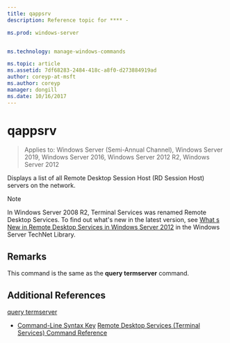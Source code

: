 ```yaml
---
title: qappsrv
description: Reference topic for **** - 

ms.prod: windows-server


ms.technology: manage-windows-commands

ms.topic: article
ms.assetid: 7df68283-2484-418c-a8f0-d273884919ad
author: coreyp-at-msft
ms.author: coreyp
manager: dongill
ms.date: 10/16/2017
---
```

# qappsrv

> Applies to: Windows Server (Semi-Annual Channel), Windows Server 2019, Windows Server 2016, Windows Server 2012 R2, Windows Server 2012

Displays a list of all Remote Desktop Session Host (RD Session Host) servers on the network.

> [!NOTE]
> In Windows Server 2008 R2, Terminal Services was renamed Remote Desktop Services. To find out what's new in the latest version, see [What s New in Remote Desktop Services in Windows Server 2012](https://technet.microsoft.com/library/hh831527) in the Windows Server TechNet Library.

## Remarks
This command is the same as the **query termserver** command.

## Additional References
[query termserver](query-termserver.md)
- [Command-Line Syntax Key](command-line-syntax-key.md)
[Remote Desktop Services (Terminal Services) Command Reference](remote-desktop-services-terminal-services-command-reference.md)
